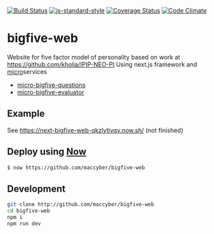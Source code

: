 [![Build Status](https://travis-ci.org/maccyber/bigfive-web.svg?branch=master)](https://travis-ci.org/maccyber/bigfive-web)
[![js-standard-style](https://img.shields.io/badge/code%20style-standard-brightgreen.svg?style=flat)](https://github.com/feross/standard)
[![Coverage Status](https://coveralls.io/repos/github/maccyber/bigfive-web/badge.svg)](https://coveralls.io/github/maccyber/bigfive-web)
[![Code Climate](https://codeclimate.com/github/maccyber/bigfive-web/badges/gpa.svg)](https://codeclimate.com/github/maccyber/bigfive-web)

# bigfive-web

Website for five factor model of personality based on work at https://github.com/kholia/IPIP-NEO-PI
Using next.js framework and [micro](https://github.com/zeit/micro)services 
  * [micro-bigfive-questions](https://github.com/maccyber/micro-bigfive-questions)
  * [micro-bigfive-evaluator](https://github.com/maccyber/micro-bigfive-evaluator)

## Example
See https://next-bigfive-web-qkzlytivqy.now.sh/ (not finished)

## Deploy using [Now](https://zeit.co/now)

```sh
$ now https://github.com/maccyber/bigfive-web
```

## Development

```sh
git clone http://github.com/maccyber/bigfive-web
cd bigfive-web
npm i
npm run dev
```
